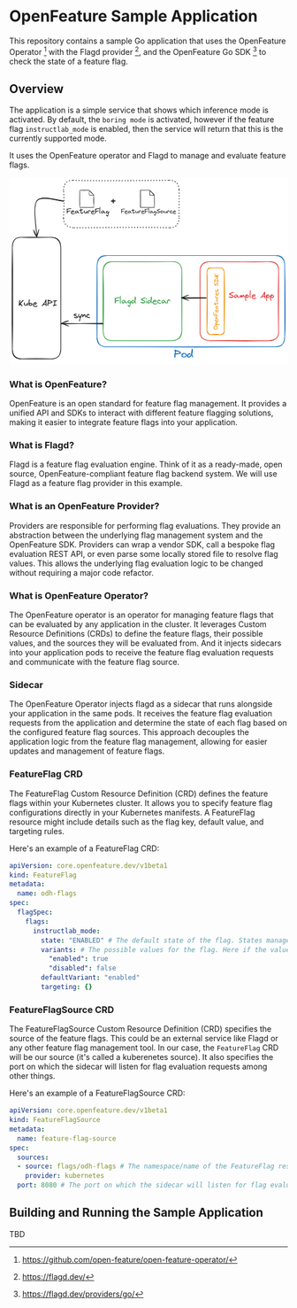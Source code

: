 # OpenFeature Sample Application

This repository contains a sample Go application that uses the OpenFeature Operator [^ofp] with the Flagd provider [^fdp], and the OpenFeature Go SDK [^ofgs] to check the state of a feature flag.

## Overview

The application is a simple service that shows which inference mode is activated. By default, the `boring mode` is activated, however if the feature flag `instructlab_mode` is enabled, then the service will return that this is the currently supported mode. 

It uses the OpenFeature operator and Flagd to manage and evaluate feature flags.

![Architecture](./imgs/diagram.png)

### What is OpenFeature?

OpenFeature is an open standard for feature flag management. It provides a unified API and SDKs to interact with different feature flagging solutions, making it easier to integrate feature flags into your application.

### What is Flagd?

Flagd is a feature flag evaluation engine. Think of it as a ready-made, open source, OpenFeature-compliant feature flag backend system. We will use Flagd as a feature flag provider in this example. 

### What is an OpenFeature Provider?

Providers are responsible for performing flag evaluations. They provide an abstraction between the underlying flag management system and the OpenFeature SDK. Providers can wrap a vendor SDK, call a bespoke flag evaluation REST API, or even parse some locally stored file to resolve flag values. This allows the underlying flag evaluation logic to be changed without requiring a major code refactor.

### What is OpenFeature Operator?
The OpenFeature operator is an operator for managing feature flags that can be evaluated by any application in the cluster. It leverages Custom Resource Definitions (CRDs) to define the feature flags, their possible values, and the sources they will be evaluated from. And it injects sidecars into your application pods to receive the feature flag evaluation requests and communicate with the feature flag source.

### Sidecar
The OpenFeature Operator injects flagd as a sidecar that runs alongside your application in the same pods. It receives  the feature flag evaluation requests from the application and determine the state of each flag based on the configured feature flag sources. This approach decouples the application logic from the feature flag management, allowing for easier updates and management of feature flags.

### FeatureFlag CRD
The FeatureFlag Custom Resource Definition (CRD) defines the feature flags within your Kubernetes cluster. It allows you to specify feature flag configurations directly in your Kubernetes manifests. A FeatureFlag resource might include details such as the flag key, default value, and targeting rules.

Here's an example of a FeatureFlag CRD:

```yaml
apiVersion: core.openfeature.dev/v1beta1
kind: FeatureFlag
metadata:
  name: odh-flags
spec:
  flagSpec:
    flags:
      instructlab_mode:
        state: "ENABLED" # The default state of the flag. States managed the state of the flag itself regardless of its value. E.g. a "DefaultCurrency" flag can have a state of "ENABLED" and a value of "USD". 
        variants: # The possible values for the flag. Here if the value is enabled, the flag value is ture, and if the value is disabled, the flag value is false. 
          "enabled": true
          "disabled": false
        defaultVariant: "enabled"
        targeting: {}
```

### FeatureFlagSource CRD
The FeatureFlagSource Custom Resource Definition (CRD) specifies the source of the feature flags. This could be an external service like Flagd or any other feature flag management tool. In our case, the `FeatureFlag` CRD will be our source (it's called a kuberenetes source). It also specifies the port on which the sidecar will listen for flag evaluation requests among other things.

Here's an example of a FeatureFlagSource CRD:

```yaml
apiVersion: core.openfeature.dev/v1beta1
kind: FeatureFlagSource
metadata:
  name: feature-flag-source
spec:
  sources:
  - source: flags/odh-flags # The namespace/name of the FeatureFlag resource
    provider: kubernetes
  port: 8080 # The port on which the sidecar will listen for flag evaluation requests
```

## Building and Running the Sample Application

TBD

[^ofp]: https://github.com/open-feature/open-feature-operator/
[^fdp]: https://flagd.dev/
[^ofgs]: https://flagd.dev/providers/go/

